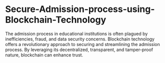 # Secure-Admission-process-using-Blockchain-Technology
The admission process in educational institutions is often plagued by inefficiencies, fraud, and data security concerns. Blockchain technology offers a revolutionary approach to securing and streamlining the admission process. By leveraging its decentralized, transparent, and tamper-proof nature, blockchain can enhance trust.
